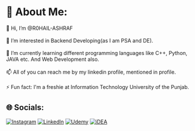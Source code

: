 # 💫 About Me:
👋 Hi, I’m @R0HAIL-ASHRAF<br><br>👀 I’m interested in Backend Developing(as I am PSA and DE).<br><br>🌱 I’m currently learning different programming languages like C++, Python, JAVA etc. And Web Development also.<br><br>📫 All of you can reach me by my linkedin profile, mentioned in profile.<br><br>⚡ Fun fact: I'm a freshie at Information Technology University of the Punjab.


## 🌐 Socials:
[![Instagram](https://img.shields.io/badge/Instagram-%23E4405F.svg?logo=Instagram&logoColor=white)](https://instagram.com/enervated_r0hailxd) [![LinkedIn](https://img.shields.io/badge/LinkedIn-%230077B5.svg?logo=linkedin&logoColor=white)](https://linkedin.com/in/rohail-ashraf-1aa720280)  [![Udemy](https://img.shields.io/badge/Udemy-%230077B5.svg?logo=Udemy&logoColor=white)]() [![iDEA](https://img.shields.io/badge/iDEA-%230077B5.svg?logo=iDEA&logoColor=white)]() 


